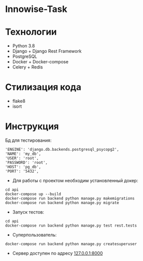 # Innowise-Task

# Технологии
- Python 3.8
- Django + Django Rest Framework
- PostgreSQL 
- Docker + Docker-compose
- Celery + Redis

# Стилизация кода
- flake8
- isort

# Инструкция
Бд для тестирования:
```$xslt
'ENGINE': 'django.db.backends.postgresql_psycopg2',
'NAME': 'my_db',
'USER': 'root',
'PASSWORD': 'root',
'HOST': 'pg_db',
'PORT': '5432',
```

- Для работы с проектом необходим установленный докер:
```$xslt
cd api
docker-compose up --build
docker-compose run backend python manage.py makemigrations
docker-compose run backend python manage.py migrate
```

- Запуск тестов:
```$xslt
cd api
docker-compose run backend python manage.py test rest.tests
```

- Суперпользователь:
```$xslt
docker-compose run backend python manage.py createsuperuser
```

- Сервер доступен по адресу [127.0.0.1:8000](http://127.0.0.1:8000/)


